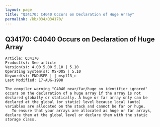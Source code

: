 ```yaml
---
layout: page
title: "Q34170: C4040 Occurs on Declaration of Huge Array"
permalink: /kb/034/Q34170/
---
```


## Q34170: C4040 Occurs on Declaration of Huge Array

	Article: Q34170
	Product(s): See article
	Version(s): 4.00 5.00 5.10 | 5.10
	Operating System(s): MS-DOS | 5.10
	Keyword(s): ENDUSER | | mspl13_c
	Last Modified: 17-AUG-1988
	
	The compiler warning "C4040 near/far/huge on identifier ignored"
	occurs on the declaration of a huge array if the array is not
	declared globally or statically. A huge or far array only can be
	declared at the global (or static) level because local (auto)
	variables are allocated on the stack and cannot be far or huge.
	   To ensure that your arrays are allocated as huge or far arrays,
	declare them at the global level or declare them with the static
	storage class.
